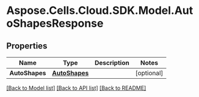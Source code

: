 # Aspose.Cells.Cloud.SDK.Model.AutoShapesResponse
## Properties

Name | Type | Description | Notes
------------ | ------------- | ------------- | -------------
**AutoShapes** | [**AutoShapes**](AutoShapes.md) |  | [optional] 

[[Back to Model list]](../README.md#documentation-for-models) [[Back to API list]](../README.md#documentation-for-api-endpoints) [[Back to README]](../README.md)

